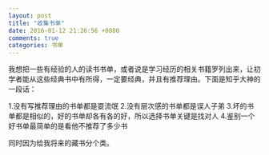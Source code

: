```yaml
---
layout: post
title: "收集书单"
date: 2016-01-12 21:26:56 +0800
comments: true
categories: 书单
---
```


我想把一些有经验的人的读书书单，或者说是学习经历的相关书籍罗列出来，让初学者能从这些经典书中有所得，一定要经典，并且有推荐理由。下面是知乎大神的一段话：

1.没有写推荐理由的书单都是耍流氓 
2.没有层次感的书单都是误人子弟 
3.坏的书单都是相似的，好的书单却各有各的好，所以选择书单关键是找对人 
4.鉴别一个好书单最简单的是看他不推荐了多少书

同时因为给我将来的藏书分个类。